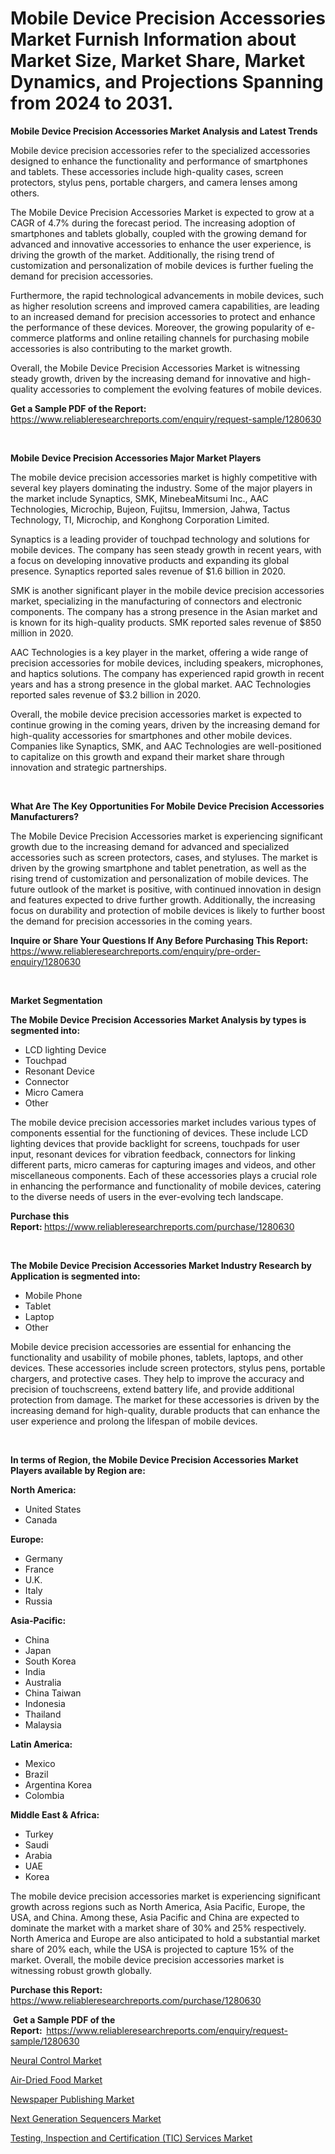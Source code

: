 <p><h1>Mobile Device Precision Accessories Market Furnish Information about Market Size, Market Share, Market Dynamics, and Projections Spanning from 2024 to 2031.</h1></p><p><strong>Mobile Device Precision Accessories Market Analysis and Latest Trends</strong></p>
<p><p>Mobile device precision accessories refer to the specialized accessories designed to enhance the functionality and performance of smartphones and tablets. These accessories include high-quality cases, screen protectors, stylus pens, portable chargers, and camera lenses among others.</p><p>The Mobile Device Precision Accessories Market is expected to grow at a CAGR of 4.7% during the forecast period. The increasing adoption of smartphones and tablets globally, coupled with the growing demand for advanced and innovative accessories to enhance the user experience, is driving the growth of the market. Additionally, the rising trend of customization and personalization of mobile devices is further fueling the demand for precision accessories.</p><p>Furthermore, the rapid technological advancements in mobile devices, such as higher resolution screens and improved camera capabilities, are leading to an increased demand for precision accessories to protect and enhance the performance of these devices. Moreover, the growing popularity of e-commerce platforms and online retailing channels for purchasing mobile accessories is also contributing to the market growth.</p><p>Overall, the Mobile Device Precision Accessories Market is witnessing steady growth, driven by the increasing demand for innovative and high-quality accessories to complement the evolving features of mobile devices.</p></p>
<p><strong>Get a Sample PDF of the Report:&nbsp;</strong> <a href="https://www.reliableresearchreports.com/enquiry/request-sample/1280630">https://www.reliableresearchreports.com/enquiry/request-sample/1280630</a></p>
<p>&nbsp;</p>
<p><strong>Mobile Device Precision Accessories Major Market Players</strong></p>
<p><p>The mobile device precision accessories market is highly competitive with several key players dominating the industry. Some of the major players in the market include Synaptics, SMK, MinebeaMitsumi Inc., AAC Technologies, Microchip, Bujeon, Fujitsu, Immersion, Jahwa, Tactus Technology, TI, Microchip, and Konghong Corporation Limited.</p><p>Synaptics is a leading provider of touchpad technology and solutions for mobile devices. The company has seen steady growth in recent years, with a focus on developing innovative products and expanding its global presence. Synaptics reported sales revenue of $1.6 billion in 2020.</p><p>SMK is another significant player in the mobile device precision accessories market, specializing in the manufacturing of connectors and electronic components. The company has a strong presence in the Asian market and is known for its high-quality products. SMK reported sales revenue of $850 million in 2020.</p><p>AAC Technologies is a key player in the market, offering a wide range of precision accessories for mobile devices, including speakers, microphones, and haptics solutions. The company has experienced rapid growth in recent years and has a strong presence in the global market. AAC Technologies reported sales revenue of $3.2 billion in 2020.</p><p>Overall, the mobile device precision accessories market is expected to continue growing in the coming years, driven by the increasing demand for high-quality accessories for smartphones and other mobile devices. Companies like Synaptics, SMK, and AAC Technologies are well-positioned to capitalize on this growth and expand their market share through innovation and strategic partnerships.</p></p>
<p>&nbsp;</p>
<p><strong>What Are The Key Opportunities For Mobile Device Precision Accessories Manufacturers?</strong></p>
<p><p>The Mobile Device Precision Accessories market is experiencing significant growth due to the increasing demand for advanced and specialized accessories such as screen protectors, cases, and styluses. The market is driven by the growing smartphone and tablet penetration, as well as the rising trend of customization and personalization of mobile devices. The future outlook of the market is positive, with continued innovation in design and features expected to drive further growth. Additionally, the increasing focus on durability and protection of mobile devices is likely to further boost the demand for precision accessories in the coming years.</p></p>
<p><strong>Inquire or Share Your Questions If Any Before Purchasing This Report:</strong> <a href="https://www.reliableresearchreports.com/enquiry/pre-order-enquiry/1280630">https://www.reliableresearchreports.com/enquiry/pre-order-enquiry/1280630</a></p>
<p>&nbsp;</p>
<p><strong>Market Segmentation</strong></p>
<p><strong>The Mobile Device Precision Accessories Market Analysis by types is segmented into:</strong></p>
<p><ul><li>LCD lighting Device</li><li>Touchpad</li><li>Resonant Device</li><li>Connector</li><li>Micro Camera</li><li>Other</li></ul></p>
<p><p>The mobile device precision accessories market includes various types of components essential for the functioning of devices. These include LCD lighting devices that provide backlight for screens, touchpads for user input, resonant devices for vibration feedback, connectors for linking different parts, micro cameras for capturing images and videos, and other miscellaneous components. Each of these accessories plays a crucial role in enhancing the performance and functionality of mobile devices, catering to the diverse needs of users in the ever-evolving tech landscape.</p></p>
<p><strong>Purchase this Report:&nbsp;</strong><a href="https://www.reliableresearchreports.com/purchase/1280630">https://www.reliableresearchreports.com/purchase/1280630</a></p>
<p>&nbsp;</p>
<p><strong>The Mobile Device Precision Accessories Market Industry Research by Application is segmented into:</strong></p>
<p><ul><li>Mobile Phone</li><li>Tablet</li><li>Laptop</li><li>Other</li></ul></p>
<p><p>Mobile device precision accessories are essential for enhancing the functionality and usability of mobile phones, tablets, laptops, and other devices. These accessories include screen protectors, stylus pens, portable chargers, and protective cases. They help to improve the accuracy and precision of touchscreens, extend battery life, and provide additional protection from damage. The market for these accessories is driven by the increasing demand for high-quality, durable products that can enhance the user experience and prolong the lifespan of mobile devices.</p></p>
<p>&nbsp;</p>
<p><strong>In terms of Region, the Mobile Device Precision Accessories Market Players available by Region are:</strong></p>
<p>
    <p> <strong> North America: </strong>
        <ul>
            <li>United States</li>
            <li>Canada</li>
        </ul>
        </p> 
    <p> <strong> Europe: </strong>
        <ul>
            <li>Germany</li>
            <li>France</li>
            <li>U.K.</li>
            <li>Italy</li>
            <li>Russia</li>
        </ul>
        </p> 
    <p> <strong> Asia-Pacific: </strong>
        <ul>
            <li>China</li>
            <li>Japan</li>
            <li>South Korea</li>
            <li>India</li>
            <li>Australia</li>
            <li>China Taiwan</li>
            <li>Indonesia</li>
            <li>Thailand</li>
            <li>Malaysia</li>
        </ul>
        </p> 
    <p> <strong> Latin America: </strong>
        <ul>
            <li>Mexico</li>
            <li>Brazil</li>
            <li>Argentina Korea</li>
            <li>Colombia</li>
        </ul>
        </p> 
    <p> <strong> Middle East & Africa: </strong>
        <ul>
            <li>Turkey</li>
            <li>Saudi</li>
            <li>Arabia</li>
            <li>UAE</li>
            <li>Korea</li>
        </ul>
    </p>
    </p>
<p><p>The mobile device precision accessories market is experiencing significant growth across regions such as North America, Asia Pacific, Europe, the USA, and China. Among these, Asia Pacific and China are expected to dominate the market with a market share of 30% and 25% respectively. North America and Europe are also anticipated to hold a substantial market share of 20% each, while the USA is projected to capture 15% of the market. Overall, the mobile device precision accessories market is witnessing robust growth globally.</p></p>
<p><strong>Purchase this Report: </strong><a href="https://www.reliableresearchreports.com/purchase/1280630">https://www.reliableresearchreports.com/purchase/1280630</a></p>
<p>&nbsp;<strong>Get a Sample PDF of the Report:&nbsp;&nbsp;</strong><a href="https://www.reliableresearchreports.com/enquiry/request-sample/1280630">https://www.reliableresearchreports.com/enquiry/request-sample/1280630</a></p>
<p><strong></strong></p>
<p><p><a href="https://medium.com/p/749061af54a6/edit">Neural Control Market</a></p><p><a href="https://github.com/mharielmesa/Market-Research-Report-List-2/blob/main/air-dried-food-market.md">Air-Dried Food Market</a></p><p><a href="https://medium.com/p/b2bcfd7406fb/edit">Newspaper Publishing Market</a></p><p><a href="https://medium.com/p/41a6f11bee7b/edit">Next Generation Sequencers Market</a></p><p><a href="https://github.com/suaretopek9/Market-Research-Report-List-1/blob/main/testing-inspection-and-certification-tic-services-market.md">Testing, Inspection and Certification (TIC) Services Market</a></p></p>